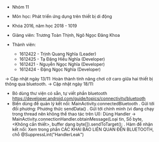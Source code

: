 - Nhóm 11

- Môn học: Phát triển ứng dụng trên thiết bị di động

- Khóa 2016, năm học 2018 - 1019

- Giảng viên: Trương Toàn Thịnh, Ngô Ngọc Đăng Khoa

- Thành viên:

  + 1612422 - Trịnh Quang Nghĩa (Leader)
  + 1612425 - Tạ Đăng Hiếu Nghĩa (Developer)
  + 1612421 - Nguyễn Ngọc Nghĩa (Developer)
  + 1612424 - Đặng Ngọc Nghĩa (Developer)

-> Cập nhật ngày 13/11: Hoàn thành tính năng chơi cờ caro giữa hai thiết bị thông qua bluetooth.
-> Cập nhật ngày 18/11:
+ Bỏ dùng thư viện có sẵn, tự viết phần bluetooth
https://developer.android.com/guide/topics/connectivity/bluetooth
+ Biến dùng để quản lý kết nối: MainActivity.connectedBluetooth
    . Gửi tới đối phương: Phương thức sendData()
    . Gửi tới chính mình (vì đang chạy trong thread nên không thể thao tác trên UI): Dùng Handler
    -> MainActivity.connectionHandler.obtainMessage(Loại tin, Số byte, <Không cần thiết>, buffer dạng byte[]).sendToTarget();
    . Hàm để nhận kết nối: Xem trong phần CÁC KHAI BÁO LIÊN QUAN ĐẾN BLUETOOTH, chỗ @SuppressLint("HandlerLeak")